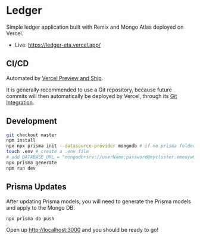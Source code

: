 # Ledger

Simple ledger application built with Remix and Mongo Atlas deployed on Vercel.

- Live: https://ledger-eta.vercel.app/


## CI/CD

Automated by [Vercel Preview and Ship](https://vercel.com/docs/concepts/deployments/preview-deployments).

It is generally recommended to use a Git repository, because future commits will then automatically be deployed by Vercel, through its [Git Integration](https://vercel.com/docs/concepts/git).


## Development

```sh
git checkout master
npm install
npx npx prisma init --datasource-provider mongodb # if no prisma folder has been generated
touch .env # create a .env file
# add DATABASE_URL = "mongodb+srv://userName:password@mycluster.emeuyw6.mongodb.net/ledgerdev?retryWrites=true&w=majority" inside .env file
npx prisma generate
npm run dev
```

## Prisma Updates

After updating Prisma models, you will need to generate the Prisma models and apply to the Mongo DB.

```sh
npx prisma db push
```


Open up [http://localhost:3000](http://localhost:3000) and you should be ready to go!

